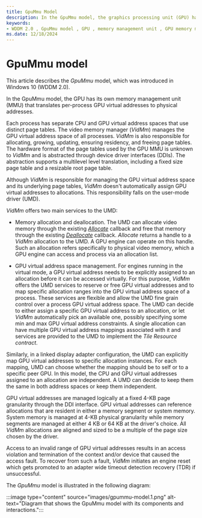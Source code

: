 ```yaml
---
title: GpuMmu Model
description: In the GpuMmu model, the graphics processing unit (GPU) has its own memory management unit (MMU) which translates per-process GPU virtual addresses to physical addresses.
keywords:
- WDDM 2.0 , GpuMmu model , GPU , memory management unit , GPU memory management
ms.date: 12/18/2024
---
```


# GpuMmu model

This article describes the *GpuMmu* model, which was introduced in Windows 10 (WDDM 2.0).

In the GpuMmu model, the GPU has its own memory management unit (MMU) that translates per-process GPU virtual addresses to physical addresses.

Each process has separate CPU and GPU virtual address spaces that use distinct page tables. The video memory manager (*VidMm*) manages the GPU virtual address space of all processes. *VidMm* is also responsible for allocating, growing, updating, ensuring residency, and freeing page tables. The hardware format of the page tables used by the GPU MMU is unknown to *VidMm* and is abstracted through device driver interfaces (DDIs). The abstraction supports a multilevel level translation, including a fixed size page table and a resizable root page table.

Although *VidMm* is responsible for managing the GPU virtual address space and its underlying page tables, *VidMm* doesn't automatically assign GPU virtual addresses to allocations. This responsibility falls on the user-mode driver (UMD).

*VidMm* offers two main services to the UMD:

* Memory allocation and deallocation. The UMD can allocate video memory through the existing [*Allocate*](/windows-hardware/drivers/ddi/d3dumddi/nc-d3dumddi-pfnd3dddi_allocatecb) callback and free that memory through the existing [*Deallocate*](/windows-hardware/drivers/ddi/d3dumddi/nc-d3dumddi-pfnd3dddi_deallocatecb) callback. *Allocate* returns a handle to a *VidMm* allocation to the UMD. A GPU engine can operate on this handle. Such an allocation refers specifically to physical video memory, which a GPU engine can access and process via an allocation list.

* GPU virtual address space management. For engines running in the virtual mode, a GPU virtual address needs to be explicitly assigned to an allocation before it can be accessed virtually. For this purpose, *VidMm* offers the UMD services to reserve or free GPU virtual addresses and to map specific allocation ranges into the GPU virtual address space of a process. These services are flexible and allow the UMD fine grain control over a process GPU virtual address space. The UMD can decide to either assign a specific GPU virtual address to an allocation, or let *VidMm* automatically pick an available one, possibly specifying some min and max GPU virtual address constraints. A single allocation can have multiple GPU virtual address mappings associated with it and services are provided to the UMD to implement the *Tile Resource contract*.

Similarly, in a linked display adapter configuration, the UMD can explicitly map GPU virtual addresses to specific allocation instances. For each mapping, UMD can choose whether the mapping should be to self or to a specific peer GPU. In this model, the CPU and GPU virtual addresses assigned to an allocation are independent. A UMD can decide to keep them the same in both address spaces or keep them independent.

GPU virtual addresses are managed logically at a fixed 4-KB page granularity through the DDI interface. GPU virtual addresses can reference allocations that are resident in either a memory segment or system memory. System memory is managed at 4-KB physical granularity while memory segments are managed at either 4 KB or 64 KB at the driver's choice. All *VidMm* allocations are aligned and sized to be a multiple of the page size chosen by the driver.

Access to an invalid range of GPU virtual addresses results in an access violation and termination of the context and/or device that caused the access fault. To recover from such a fault, *VidMm* initiates an engine reset which gets promoted to an adapter wide timeout detection recovery (TDR) if unsuccessful.

The *GpuMmu* model is illustrated in the following diagram:

:::image type="content" source="images/gpummu-model.1.png" alt-text="Diagram that shows the GpuMmu model with its components and interactions.":::
